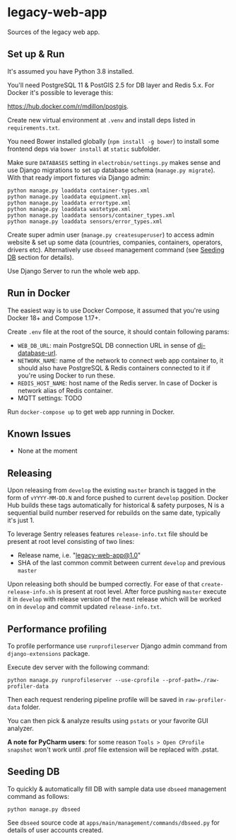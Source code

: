 # legacy-web-app
Sources of the legacy web app.

## Set up & Run
It's assumed you have Python 3.8 installed.

You'll need PostgreSQL 11 & PostGIS 2.5 for DB layer and Redis 5.x. For Docker it's possible to leverage this:

https://hub.docker.com/r/mdillon/postgis.

Create new virtual environment at `.venv` and install deps listed in `requirements.txt`.

You need Bower installed globally (`npm install -g bower`) to install some frontend deps via `bower install` at 
`static` subfolder.

Make sure `DATABASES` setting in `electrobin/settings.py` makes sense and use Django migrations to set up database 
schema (`manage.py migrate`). With that ready import fixtures via Django admin:

```
python manage.py loaddata container-types.xml
python manage.py loaddata equipment.xml
python manage.py loaddata errortype.xml
python manage.py loaddata wastetype.xml
python manage.py loaddata sensors/container_types.xml
python manage.py loaddata sensors/error_types.xml
```

Create super admin user (`manage.py createsuperuser`) to access admin website & set up 
some data (countries, companies, containers, operators, drivers etc). Alternatively use `dbseed` management command 
(see [Seeding DB](#seeding-db) section for details).

Use Django Server to run the whole web app.

## Run in Docker
The easiest way is to use Docker Compose, it assumed that you're using Docker 18+ and Compose 1.17+.

Create `.env` file at the root of the source, it should contain following params:

- `WEB_DB_URL`: main PostgreSQL DB connection URL in sense of [dj-database-url](https://github.com/kennethreitz/dj-database-url).
- `NETWORK_NAME`: name of the network to connect web app container to, it should also have PostgreSQL & Redis 
containers connected to it if you're using Docker to run these.
- `REDIS_HOST_NAME`: host name of the Redis server. In case of Docker is network alias of Redis container.
- MQTT settings: TODO

Run `docker-compose up` to get web app running in Docker.

## Known Issues
- None at the moment

## Releasing
Upon releasing from `develop` the existing `master` branch is tagged in the form of `vYYYY-MM-DD.N` and force pushed to 
current `develop` position. Docker Hub builds these tags automatically for historical & safety purposes, N is a 
sequential build number reserved for rebuilds on the same date, typically it's just 1.

To leverage Sentry releases features `release-info.txt` file should be present at root level consisting of two lines:
- Release name, i.e. "legacy-web-app@1.0"
- SHA of the last common commit between current `develop` and previous `master`

Upon releasing both should be bumped correctly. For ease of that `create-release-info.sh` is present at root level. 
After force pushing `master` execute it in `develop` with release version of the next release which will be worked on 
in `develop` and commit updated `release-info.txt`.

## Performance profiling

To profile performance use `runprofileserver` Django admin command from `django-extensions` package.

Execute dev server with the following command:

```python manage.py runprofileserver --use-cprofile --prof-path=./raw-profiler-data```

Then each request rendering pipeline profile will be saved in `raw-profiler-data` folder.

You can then pick & analyze results using `pstats` or your favorite GUI analyzer.

**A note for PyCharm users**: for some reason `Tools > Open CProfile snapshot` won't work until .prof file extension will be replaced with .pstat.

## Seeding DB

To quickly & automatically fill DB with sample data use `dbseed` management command as follows:

```python manage.py dbseed```

See `dbseed` source code at `apps/main/management/commands/dbseed.py` for details of user accounts created.
